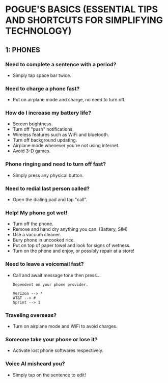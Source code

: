 # POGUE'S BASICS (ESSENTIAL TIPS AND SHORTCUTS FOR SIMPLIFYING TECHNOLOGY)

## 1: PHONES

### Need to complete a sentence with a period?

- Simply tap space bar twice.

### Need to charge a phone fast?

- Put on airplane mode and charge, no need to turn off.

### How do I increase my battery life?

- Screen brightness.
- Turn off "push" notifications.
- Wireless features such as WiFi and bluetooth.
- Turn off background updating.
- Airplane mode whenever you're not using internet.
- Avoid 3-D games.

### Phone ringing and need to turn off fast?

- Simply press any physical button.

### Need to redial last person called?

- Open the dialing pad and tap "call".

### Help! My phone got wet!

- Turn off the phone.
- Remove and hand dry anything you can. (Battery, SIM)
- Use a vacuum cleaner.
- Bury phone in uncooked rice.
- Put on top of paper towel and look for signs of wetness.
- Turn on the phone and enjoy, or possibly repair at a store!

### Need to leave a voicemail fast?

- Call and await message tone then press...

  ```
  Dependent on your phone provider.

  Verizon --> *
  AT&T --> #
  Sprint --> 1
  ```

### Traveling overseas?

- Turn on airplane mode and WiFi to avoid charges.

### Someone take your phone or lose it?

- Activate lost phone softwares respectively.

### Voice AI misheard you?

- Simply tap on the sentence to edit!

